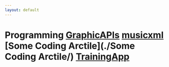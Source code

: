 ```yaml
---
layout: default
---
```


# Programming  [GraphicAPIs](./GraphicAPIs/)   [musicxml](./musicxml/)   [Some Coding Arctile](./Some Coding Arctile/)   [TrainingApp](./TrainingApp/)  
